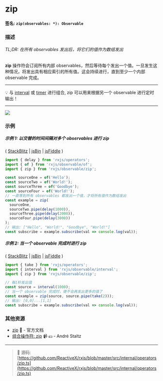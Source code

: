 # zip

#### 签名: `zip(observables: *): Observable`

### 描述

###### TL;DR: 在所有 observables 发出后，将它们的值作为数组发出

**zip** 操作符会订阅所有内部 observables，然后等待每个发出一个值。一旦发生这种情况，将发出具有相应索引的所有值。这会持续进行，直到至少一个内部 
observable 完成。

---

:bulb: 与 [interval](../creation/interval) 或 [timer](../creation/timer.md) 进行组合, zip 可以用来根据另一个 observable 进行定时输出！

---

<div class="ua-ad"><a href="https://ultimateangular.com/?ref=76683_kee7y7vk"><img src="https://ultimateangular.com/assets/img/banners/ua-leader.svg"></a></div>

### 示例

##### 示例 1: 以交替的时间间隔对多个 observables 进行 zip

( [StackBlitz](https://stackblitz.com/edit/typescript-wd2mba?file=index.ts) |
[jsBin](http://jsbin.com/lireyisira/1/edit?js,console) |
[jsFiddle](https://jsfiddle.net/btroncone/ton462sg/) )

```js
import { delay } from 'rxjs/operators';
import { of } from 'rxjs/observable/of';
import { zip } from 'rxjs/observable/zip';

const sourceOne = of('Hello');
const sourceTwo = of('World!');
const sourceThree = of('Goodbye');
const sourceFour = of('World!');
// 一直等到所有 observables 都发出一个值，才将所有值作为数组发出
const example = zip(
  sourceOne,
  sourceTwo.pipe(delay(1000)),
  sourceThree.pipe(delay(2000)),
  sourceFour.pipe(delay(3000))
);
// 输出: ["Hello", "World!", "Goodbye", "World!"]
const subscribe = example.subscribe(val => console.log(val));
```

##### 示例 2: 当一个 observable 完成时进行 zip

( [StackBlitz](https://stackblitz.com/edit/typescript-q1sucs?file=index.ts) |
[jsBin](http://jsbin.com/fisitatesa/1/edit?js,console) |
[jsFiddle](https://jsfiddle.net/btroncone/oamyk3xr/) )

```js
import { take } from 'rxjs/operators';
import { interval } from 'rxjs/observable/interval';
import { zip } from 'rxjs/observable/zip';

// 每1秒发出值
const source = interval(1000);
// 当一个 observable 完成时，便不会再发出更多的值了
const example = zip(source, source.pipe(take(2)));
// 输出: [0,0]...[1,1]
const subscribe = example.subscribe(val => console.log(val));
```

### 其他资源

* [zip](http://cn.rx.js.org/class/es6/Observable.js~Observable.html#static-method-zip) :newspaper: - 官方文档
* [组合操作符: zip](https://egghead.io/lessons/rxjs-combination-operator-zip?course=rxjs-beyond-the-basics-operators-in-depth) :video_camera: :dollar: - André Staltz

---
> :file_folder: 源码:  [https://github.com/ReactiveX/rxjs/blob/master/src/internal/operators/zip.ts](https://github.com/ReactiveX/rxjs/blob/master/src/internal/operators/zip.ts)

